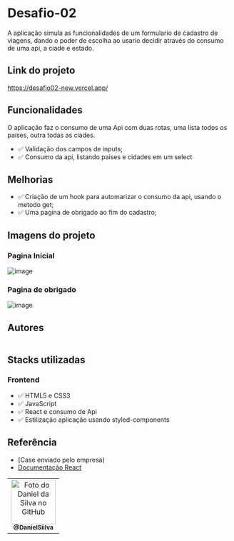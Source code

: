 
# Desafio-02

A aplicação simula as funcionalidades de um formulario de cadastro de viagens, dando o poder de escolha ao usario decidir através do consumo de uma api, a ciade e estado.

## Link do projeto

https://desafio02-new.vercel.app/

## Funcionalidades
O aplicação faz o consumo de uma Api com duas rotas,  uma lista todos os países, outra todas as ciades.

- ✅ Validação dos campos de inputs;
- ✅ Consumo da api, listando países e cidades em um select

## Melhorias


- ✅ Criação de um hook para automarizar o consumo da api, usando o metodo get;
- ✅ Uma pagina de obrigado ao fim do cadastro;

## Imagens do projeto

### Pagina Inicial
![image](https://user-images.githubusercontent.com/94769388/198836790-c9096cf3-978b-4fde-9a42-c9a4251f624b.png)



### Pagina de obrigado
![image](https://user-images.githubusercontent.com/94769388/198836894-92ad30d1-4c06-47e0-b4c9-65d35e1afe1c.png)




## Autores

<table>
 <table>
  <tr>
    <td align="center">
      <a href="https://github.com/DanielSiilva">
        <img src="https://avatars.githubusercontent.com/u/94769388?v=4" width="100px;" alt="Foto do Daniel da Silva no GitHub"/><br>
        <sub>
          <b>@DanielSiilva</b>
        </sub>
      </a>
    </td>
  </tr>

  

## Stacks utilizadas

### Frontend

 <ul>
   <li>✅ HTML5 e CSS3</li>
   <li>✅ JavaScript </li>
   <li>✅ React  e consumo de Api</li>
   <li>✅ Estilização aplicação usando styled-components </li>
 </ul>
     
  ## Referência

-   [Case enviado pelo empresa)
-   [Documentação React](https://pt-br.reactjs.org/)
